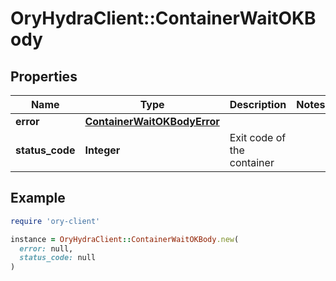 # OryHydraClient::ContainerWaitOKBody

## Properties

| Name | Type | Description | Notes |
| ---- | ---- | ----------- | ----- |
| **error** | [**ContainerWaitOKBodyError**](ContainerWaitOKBodyError.md) |  |  |
| **status_code** | **Integer** | Exit code of the container |  |

## Example

```ruby
require 'ory-client'

instance = OryHydraClient::ContainerWaitOKBody.new(
  error: null,
  status_code: null
)
```

